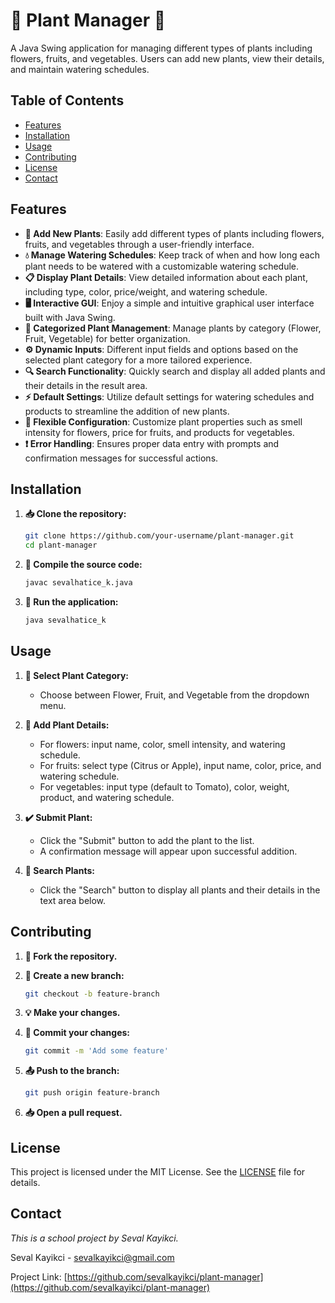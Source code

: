 # 🌿 Plant Manager 🌻

A Java Swing application for managing different types of plants including flowers, fruits, and vegetables. Users can add new plants, view their details, and maintain watering schedules.


## Table of Contents

- [Features](#features)
- [Installation](#installation)
- [Usage](#usage)
- [Contributing](#contributing)
- [License](#license)
- [Contact](#contact)

## Features

- **🌱 Add New Plants**: Easily add different types of plants including flowers, fruits, and vegetables through a user-friendly interface.
- **💧 Manage Watering Schedules**: Keep track of when and how long each plant needs to be watered with a customizable watering schedule.
- **📋 Display Plant Details**: View detailed information about each plant, including type, color, price/weight, and watering schedule.
- **🖥️ Interactive GUI**: Enjoy a simple and intuitive graphical user interface built with Java Swing.
- **📂 Categorized Plant Management**: Manage plants by category (Flower, Fruit, Vegetable) for better organization.
- **⚙️ Dynamic Inputs**: Different input fields and options based on the selected plant category for a more tailored experience.
- **🔍 Search Functionality**: Quickly search and display all added plants and their details in the result area.
- **⚡ Default Settings**: Utilize default settings for watering schedules and products to streamline the addition of new plants.
- **🔧 Flexible Configuration**: Customize plant properties such as smell intensity for flowers, price for fruits, and products for vegetables.
- **❗ Error Handling**: Ensures proper data entry with prompts and confirmation messages for successful actions.

## Installation

1. **📥 Clone the repository:**

    ```bash
    git clone https://github.com/your-username/plant-manager.git
    cd plant-manager
    ```

2. **🔨 Compile the source code:**

    ```bash
    javac sevalhatice_k.java
    ```

3. **🚀 Run the application:**

    ```bash
    java sevalhatice_k
    ```

## Usage

1. **🌿 Select Plant Category:**

   - Choose between Flower, Fruit, and Vegetable from the dropdown menu.

2. **🌸 Add Plant Details:**

   - For flowers: input name, color, smell intensity, and watering schedule.
   - For fruits: select type (Citrus or Apple), input name, color, price, and watering schedule.
   - For vegetables: input type (default to Tomato), color, weight, product, and watering schedule.

3. **✔️ Submit Plant:**

   - Click the "Submit" button to add the plant to the list.
   - A confirmation message will appear upon successful addition.

4. **🔎 Search Plants:**

   - Click the "Search" button to display all plants and their details in the text area below.

## Contributing

1. **🍴 Fork the repository.**
2. **🔀 Create a new branch:**

    ```bash
    git checkout -b feature-branch
    ```

3. **💡 Make your changes.**
4. **💾 Commit your changes:**

    ```bash
    git commit -m 'Add some feature'
    ```

5. **📤 Push to the branch:**

    ```bash
    git push origin feature-branch
    ```

6. **📥 Open a pull request.**

## License

This project is licensed under the MIT License. See the [LICENSE](LICENSE) file for details.

## Contact

*This is a school project by Seval Kayikci.*

Seval Kayikci - [sevalkayikci@gmail.com](mailto:sevalkayikci@gmail.com)

Project Link: [https://github.com/sevalkayikci/plant-manager](https://github.com/sevalkayikci/plant-manager)
